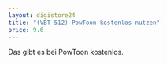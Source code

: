 ```yaml
---
layout: digistore24
title: "(VBT-512) PowToon kostenlos nutzen"
price: 9.6
---
```

<p>Das gibt es bei PowToon kostenlos.</p>
